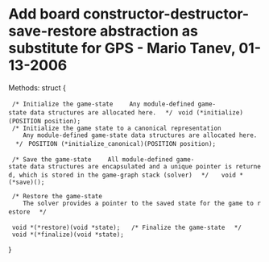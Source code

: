 Add board constructor-destructor-save-restore abstraction as substitute for GPS - Mario Tanev, 01-13-2006
=========================================================================================================

Methods: struct {

` /* Initialize the game-state`
`    Any module-defined game-state data structures are allocated here.`
`  */`
` void (*initialize)(POSITION position);`
` `
` /* Initialize the game state to a canonical representation`
`    Any module-defined game-state data structures are allocated here.`
`  */`
` POSITION (*initialize_canonical)(POSITION position);`

` /* Save the game-state`
`    All module-defined game-state data structures are encapsulated and a unique pointer is returned, which is stored in the game-graph stack (solver)`
`  */  `
` void *(*save)();`

` /* Restore the game-state`
`    The solver provides a pointer to the saved state for the game to restore`
`  */`

` void *(*restore)(void *state);`
` `
` /* Finalize the game-state`
`  */`
` void *(*finalize)(void *state);`

}
